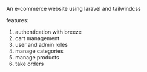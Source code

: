 An e-commerce website using laravel and tailwindcss

features:

1. authentication with breeze
2. cart management
3. user and admin roles
4. manage categories
5. manage products
6. take orders